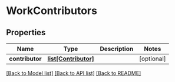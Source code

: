 # WorkContributors

## Properties
Name | Type | Description | Notes
------------ | ------------- | ------------- | -------------
**contributor** | [**list[Contributor]**](Contributor.md) |  | [optional] 

[[Back to Model list]](../README.md#documentation-for-models) [[Back to API list]](../README.md#documentation-for-api-endpoints) [[Back to README]](../README.md)


